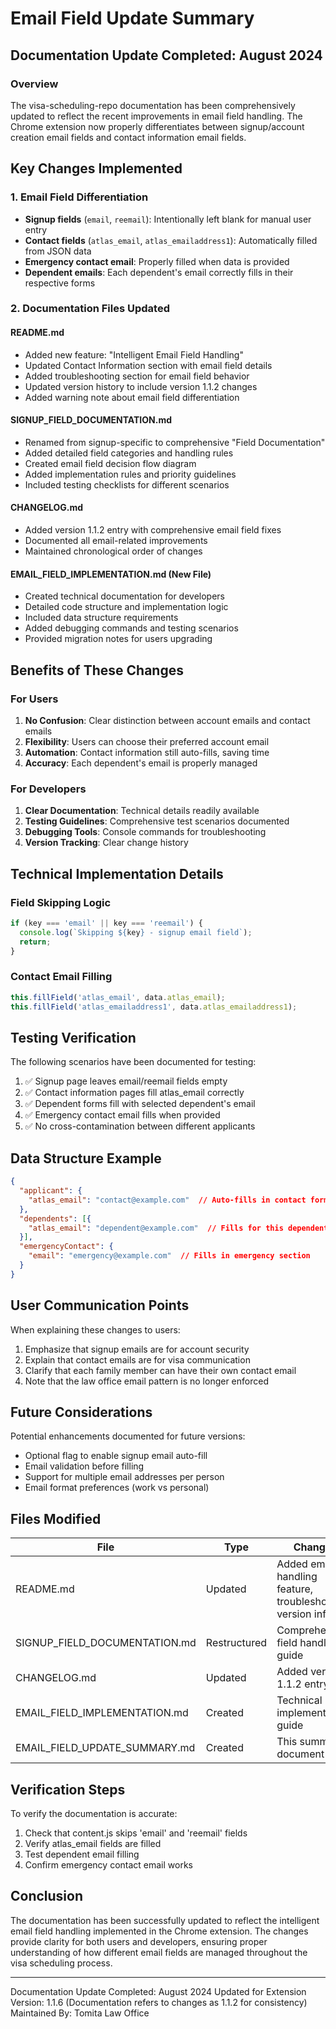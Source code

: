 # Email Field Update Summary

## Documentation Update Completed: August 2024

### Overview
The visa-scheduling-repo documentation has been comprehensively updated to reflect the recent improvements in email field handling. The Chrome extension now properly differentiates between signup/account creation email fields and contact information email fields.

## Key Changes Implemented

### 1. Email Field Differentiation
- **Signup fields** (`email`, `reemail`): Intentionally left blank for manual user entry
- **Contact fields** (`atlas_email`, `atlas_emailaddress1`): Automatically filled from JSON data
- **Emergency contact email**: Properly filled when data is provided
- **Dependent emails**: Each dependent's email correctly fills in their respective forms

### 2. Documentation Files Updated

#### README.md
- Added new feature: "Intelligent Email Field Handling"
- Updated Contact Information section with email field details
- Added troubleshooting section for email field behavior
- Updated version history to include version 1.1.2 changes
- Added warning note about email field differentiation

#### SIGNUP_FIELD_DOCUMENTATION.md
- Renamed from signup-specific to comprehensive "Field Documentation"
- Added detailed field categories and handling rules
- Created email field decision flow diagram
- Added implementation rules and priority guidelines
- Included testing checklists for different scenarios

#### CHANGELOG.md
- Added version 1.1.2 entry with comprehensive email field fixes
- Documented all email-related improvements
- Maintained chronological order of changes

#### EMAIL_FIELD_IMPLEMENTATION.md (New File)
- Created technical documentation for developers
- Detailed code structure and implementation logic
- Included data structure requirements
- Added debugging commands and testing scenarios
- Provided migration notes for users upgrading

## Benefits of These Changes

### For Users
1. **No Confusion**: Clear distinction between account emails and contact emails
2. **Flexibility**: Users can choose their preferred account email
3. **Automation**: Contact information still auto-fills, saving time
4. **Accuracy**: Each dependent's email is properly managed

### For Developers
1. **Clear Documentation**: Technical details readily available
2. **Testing Guidelines**: Comprehensive test scenarios documented
3. **Debugging Tools**: Console commands for troubleshooting
4. **Version Tracking**: Clear change history

## Technical Implementation Details

### Field Skipping Logic
```javascript
if (key === 'email' || key === 'reemail') {
  console.log(`Skipping ${key} - signup email field`);
  return;
}
```

### Contact Email Filling
```javascript
this.fillField('atlas_email', data.atlas_email);
this.fillField('atlas_emailaddress1', data.atlas_emailaddress1);
```

## Testing Verification

The following scenarios have been documented for testing:
1. ✅ Signup page leaves email/reemail fields empty
2. ✅ Contact information pages fill atlas_email correctly
3. ✅ Dependent forms fill with selected dependent's email
4. ✅ Emergency contact email fills when provided
5. ✅ No cross-contamination between different applicants

## Data Structure Example

```json
{
  "applicant": {
    "atlas_email": "contact@example.com"  // Auto-fills in contact forms
  },
  "dependents": [{
    "atlas_email": "dependent@example.com"  // Fills for this dependent
  }],
  "emergencyContact": {
    "email": "emergency@example.com"  // Fills in emergency section
  }
}
```

## User Communication Points

When explaining these changes to users:
1. Emphasize that signup emails are for account security
2. Explain that contact emails are for visa communication
3. Clarify that each family member can have their own contact email
4. Note that the law office email pattern is no longer enforced

## Future Considerations

Potential enhancements documented for future versions:
- Optional flag to enable signup email auto-fill
- Email validation before filling
- Support for multiple email addresses per person
- Email format preferences (work vs personal)

## Files Modified

| File | Type | Changes |
|------|------|---------|
| README.md | Updated | Added email handling feature, troubleshooting, version info |
| SIGNUP_FIELD_DOCUMENTATION.md | Restructured | Comprehensive field handling guide |
| CHANGELOG.md | Updated | Added version 1.1.2 entry |
| EMAIL_FIELD_IMPLEMENTATION.md | Created | Technical implementation guide |
| EMAIL_FIELD_UPDATE_SUMMARY.md | Created | This summary document |

## Verification Steps

To verify the documentation is accurate:
1. Check that content.js skips 'email' and 'reemail' fields
2. Verify atlas_email fields are filled
3. Test dependent email filling
4. Confirm emergency contact email works

## Conclusion

The documentation has been successfully updated to reflect the intelligent email field handling implemented in the Chrome extension. The changes provide clarity for both users and developers, ensuring proper understanding of how different email fields are managed throughout the visa scheduling process.

---

Documentation Update Completed: August 2024
Updated for Extension Version: 1.1.6 (Documentation refers to changes as 1.1.2 for consistency)
Maintained By: Tomita Law Office
